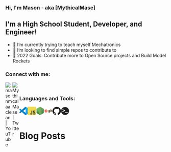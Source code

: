 ### Hi, I'm Mason - aka [MythicalMase]

## I'm a High School Student, Developer, and Engineer!

- 🌱 I’m currently trying to teach myself Mechatronics
- 👯 I’m looking to find simple repos to contribute to
- 🥅 2022 Goals: Contribute more to Open Source projects and Build Model Rockets

### Connect with me:

[<img align="left" alt="masonmaaclean | YouTube" width="22px" src="https://cdn.jsdelivr.net/npm/simple-icons@v3/icons/youtube.svg" />][youtube]
[<img align="left" alt="MythicalMase | Twitter" width="22px" src="https://cdn.jsdelivr.net/npm/simple-icons@v3/icons/twitter.svg" />][twitter]

<br />

### Languages and Tools:

[<img align="left" alt="Visual Studio Code" width="26px" src="https://raw.githubusercontent.com/github/explore/80688e429a7d4ef2fca1e82350fe8e3517d3494d/topics/visual-studio-code/visual-studio-code.png" />][vscode]
[<img align="left" alt="JavaScript" width="26px" src="https://raw.githubusercontent.com/github/explore/80688e429a7d4ef2fca1e82350fe8e3517d3494d/topics/javascript/javascript.png" />][javascript]
[<img align="left" alt="Node.js" width="26px" src="https://raw.githubusercontent.com/github/explore/80688e429a7d4ef2fca1e82350fe8e3517d3494d/topics/nodejs/nodejs.png" />][nodejs]
[<img align="left" alt="Git" width="26px" src="https://raw.githubusercontent.com/github/explore/80688e429a7d4ef2fca1e82350fe8e3517d3494d/topics/git/git.png" />][git]
[<img align="left" alt="GitHub" width="26px" src="https://raw.githubusercontent.com/github/explore/78df643247d429f6cc873026c0622819ad797942/topics/github/github.png" />][github]
[<img align="left" alt="Terminal" width="26px" src="https://raw.githubusercontent.com/github/explore/80688e429a7d4ef2fca1e82350fe8e3517d3494d/topics/terminal/terminal.png" />][terminal]

<br />
<br />

# Blog Posts
<!-- BLOG-POST-LIST:START -->
<!-- BLOG-POST-LIST:END -->

[twitter]: https://twitter.com/MaseMythical
[youtube]: https://youtube.com/channel/UCcVICAqd_K6rt8WyLg0HADA
[vscode]: https://code.visualstudio.com/
[javascript]: https://www.javascript.com/
[nodejs]: https://nodejs.org/en/
[git]: https://git-scm.com/
[github]: https://github.com/
[terminal]: https://en.wikipedia.org/wiki/Computer_terminal